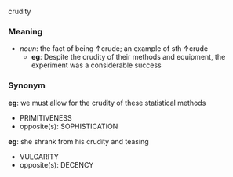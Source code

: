 crudity
### Meaning
+ _noun_: the fact of being ↑crude; an example of sth ↑crude
	+ __eg__: Despite the crudity of their methods and equipment, the experiment was a considerable success

### Synonym

__eg__: we must allow for the crudity of these statistical methods

+ PRIMITIVENESS
+ opposite(s): SOPHISTICATION

__eg__: she shrank from his crudity and teasing

+ VULGARITY
+ opposite(s): DECENCY


